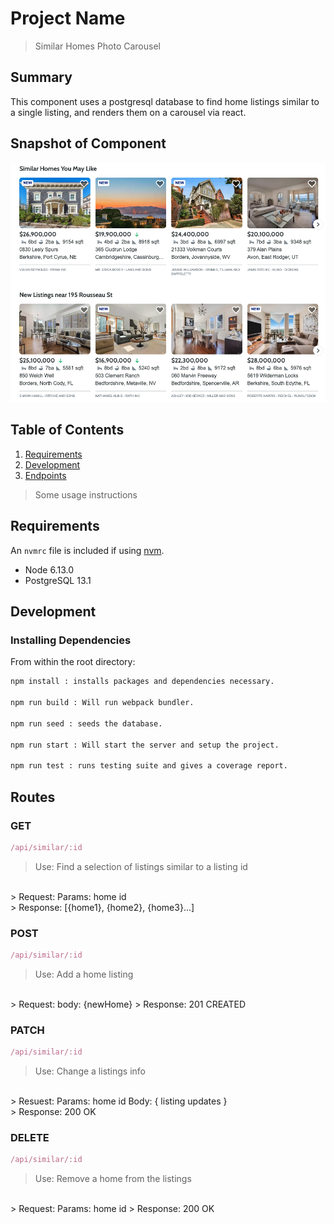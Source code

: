 # Project Name

> Similar Homes Photo Carousel

## Summary
This component uses a postgresql database to find home listings
similar to a single listing, and renders them on a carousel via react.

## Snapshot of Component

![snapshot](component.png)

## Table of Contents

1. [Requirements](#Requirements)
1. [Development](#Development)
1. [Endpoints](#Endpoints)

> Some usage instructions

## Requirements

An `nvmrc` file is included if using [nvm](https://github.com/creationix/nvm).

- Node 6.13.0
- PostgreSQL 13.1

## Development

### Installing Dependencies

From within the root directory:

```sh
npm install : installs packages and dependencies necessary.

npm run build : Will run webpack bundler.

npm run seed : seeds the database.

npm run start : Will start the server and setup the project.

npm run test : runs testing suite and gives a coverage report.
```
## Routes
### GET
```javascript
/api/similar/:id
```
> Use:
Find a selection of listings similar to a
listing id
<br>
> Request:
Params: home id
<br>
> Response:
[{home1}, {home2}, {home3}...]

### POST
```javascript
/api/similar/:id
```
> Use:
Add a home listing
<br>
> Request:
body: {newHome}
> Response:
201 CREATED

### PATCH
```javascript
/api/similar/:id
```
> Use:
Change a listings info
<br>
> Resuest:
Params: home id
Body: { listing updates }
<br>
> Response:
200 OK

### DELETE
```javascript
/api/similar/:id
```
> Use:
Remove a home from the listings
<br>
> Request:
Params: home id
> Response:
200 OK

